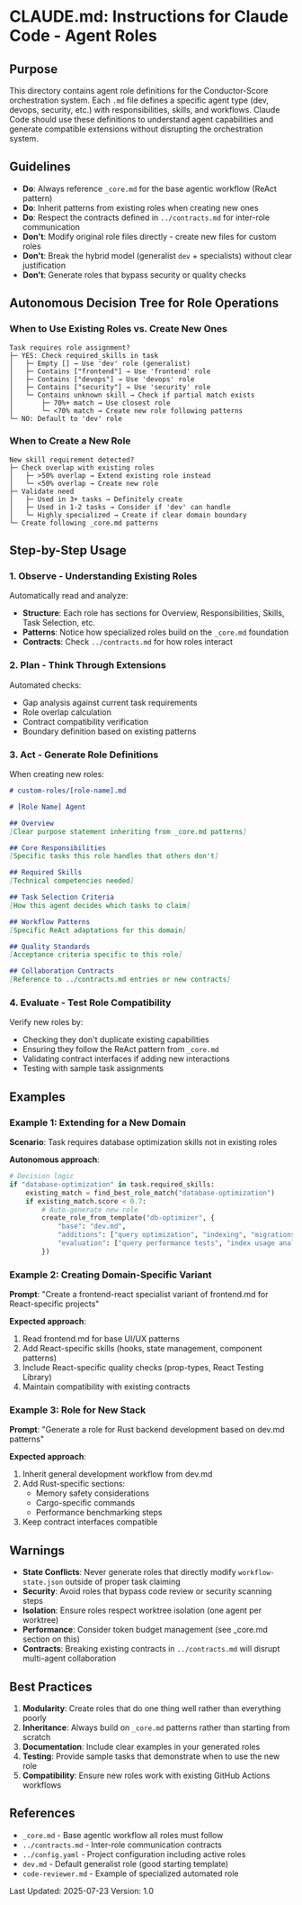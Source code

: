 # CLAUDE.md: Instructions for Claude Code - Agent Roles

## Purpose
This directory contains agent role definitions for the Conductor-Score orchestration system. Each `.md` file defines a specific agent type (dev, devops, security, etc.) with responsibilities, skills, and workflows. Claude Code should use these definitions to understand agent capabilities and generate compatible extensions without disrupting the orchestration system.

## Guidelines
- **Do**: Always reference `_core.md` for the base agentic workflow (ReAct pattern)
- **Do**: Inherit patterns from existing roles when creating new ones
- **Do**: Respect the contracts defined in `../contracts.md` for inter-role communication
- **Don't**: Modify original role files directly - create new files for custom roles
- **Don't**: Break the hybrid model (generalist `dev` + specialists) without clear justification
- **Don't**: Generate roles that bypass security or quality checks

## Autonomous Decision Tree for Role Operations

### When to Use Existing Roles vs. Create New Ones

```
Task requires role assignment?
├─ YES: Check required_skills in task
│   ├─ Empty [] → Use 'dev' role (generalist)
│   ├─ Contains ["frontend"] → Use 'frontend' role
│   ├─ Contains ["devops"] → Use 'devops' role
│   ├─ Contains ["security"] → Use 'security' role
│   └─ Contains unknown skill → Check if partial match exists
│       ├─ 70%+ match → Use closest role
│       └─ <70% match → Create new role following patterns
└─ NO: Default to 'dev' role
```

### When to Create a New Role

```
New skill requirement detected?
├─ Check overlap with existing roles
│   ├─ >50% overlap → Extend existing role instead
│   └─ <50% overlap → Create new role
├─ Validate need
│   ├─ Used in 3+ tasks → Definitely create
│   ├─ Used in 1-2 tasks → Consider if 'dev' can handle
│   └─ Highly specialized → Create if clear domain boundary
└─ Create following _core.md patterns
```

## Step-by-Step Usage

### 1. Observe - Understanding Existing Roles
Automatically read and analyze:
- **Structure**: Each role has sections for Overview, Responsibilities, Skills, Task Selection, etc.
- **Patterns**: Notice how specialized roles build on the `_core.md` foundation
- **Contracts**: Check `../contracts.md` for how roles interact

### 2. Plan - Think Through Extensions
Automated checks:
- Gap analysis against current task requirements
- Role overlap calculation
- Contract compatibility verification
- Boundary definition based on existing patterns

### 3. Act - Generate Role Definitions
When creating new roles:
```markdown
# custom-roles/[role-name].md

# [Role Name] Agent

## Overview
[Clear purpose statement inheriting from _core.md patterns]

## Core Responsibilities
[Specific tasks this role handles that others don't]

## Required Skills
[Technical competencies needed]

## Task Selection Criteria
[How this agent decides which tasks to claim]

## Workflow Patterns
[Specific ReAct adaptations for this domain]

## Quality Standards
[Acceptance criteria specific to this role]

## Collaboration Contracts
[Reference to ../contracts.md entries or new contracts]
```

### 4. Evaluate - Test Role Compatibility
Verify new roles by:
- Checking they don't duplicate existing capabilities
- Ensuring they follow the ReAct pattern from `_core.md`
- Validating contract interfaces if adding new interactions
- Testing with sample task assignments

## Examples

### Example 1: Extending for a New Domain
**Scenario**: Task requires database optimization skills not in existing roles

**Autonomous approach**:
```python
# Decision logic
if "database-optimization" in task.required_skills:
    existing_match = find_best_role_match("database-optimization")
    if existing_match.score < 0.7:
        # Auto-generate new role
        create_role_from_template("db-optimizer", {
            "base": "dev.md",
            "additions": ["query optimization", "indexing", "migrations"],
            "evaluation": ["query performance tests", "index usage analysis"]
        })
```

### Example 2: Creating Domain-Specific Variant
**Prompt**: "Create a frontend-react specialist variant of frontend.md for React-specific projects"

**Expected approach**:
1. Read frontend.md for base UI/UX patterns
2. Add React-specific skills (hooks, state management, component patterns)
3. Include React-specific quality checks (prop-types, React Testing Library)
4. Maintain compatibility with existing contracts

### Example 3: Role for New Stack
**Prompt**: "Generate a role for Rust backend development based on dev.md patterns"

**Expected approach**:
1. Inherit general development workflow from dev.md
2. Add Rust-specific sections:
   - Memory safety considerations
   - Cargo-specific commands
   - Performance benchmarking steps
3. Keep contract interfaces compatible

## Warnings
- **State Conflicts**: Never generate roles that directly modify `workflow-state.json` outside of proper task claiming
- **Security**: Avoid roles that bypass code review or security scanning steps
- **Isolation**: Ensure roles respect worktree isolation (one agent per worktree)
- **Performance**: Consider token budget management (see _core.md section on this)
- **Contracts**: Breaking existing contracts in `../contracts.md` will disrupt multi-agent collaboration

## Best Practices
1. **Modularity**: Create roles that do one thing well rather than everything poorly
2. **Inheritance**: Always build on `_core.md` patterns rather than starting from scratch
3. **Documentation**: Include clear examples in your generated roles
4. **Testing**: Provide sample tasks that demonstrate when to use the new role
5. **Compatibility**: Ensure new roles work with existing GitHub Actions workflows

## References
- `_core.md` - Base agentic workflow all roles must follow
- `../contracts.md` - Inter-role communication contracts
- `../config.yaml` - Project configuration including active roles
- `dev.md` - Default generalist role (good starting template)
- `code-reviewer.md` - Example of specialized automated role

Last Updated: 2025-07-23
Version: 1.0